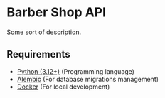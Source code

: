 # Barber Shop API

Some sort of description.

## Requirements

- [Python (3.12+)](https://www.python.org/downloads/release/python-3128/) (Programming language)
- [Alembic](https://alembic.sqlalchemy.org/en/latest/) (For database migrations management)
- [Docker](https://www.docker.com/products/docker-desktop/) (For local development)